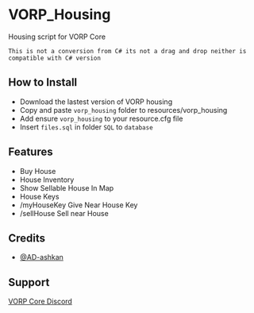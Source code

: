 # VORP_Housing
Housing script for VORP Core
 
```This is not a conversion from C# its not a drag and drop neither is compatible with C# version```

## How to Install
- Download the lastest version of VORP housing
- Copy and paste `vorp_housing` folder to resources/vorp_housing
- Add ensure `vorp_housing` to your resource.cfg file
- Insert `files.sql` in folder `SQL` to `database`

## Features
- Buy House
- House Inventory
- Show Sellable House In Map
- House Keys
- /myHouseKey Give Near House Key
- /sellHouse Sell near House

## Credits 
- [@AD-ashkan](https://github.com/AD-ashkan)

## Support
[VORP Core Discord](https://discord.gg/JjNYMnDKMf)